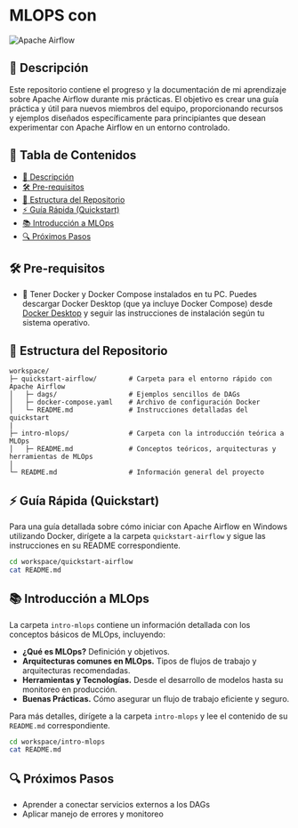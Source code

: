 # MLOPS con 
![Apache Airflow](https://upload.wikimedia.org/wikipedia/commons/d/de/AirflowLogo.png) 

## 📝 Descripción

Este repositorio contiene el progreso y la documentación de mi aprendizaje sobre Apache Airflow durante mis prácticas. El objetivo es crear una guía práctica y útil para nuevos miembros del equipo, proporcionando recursos y ejemplos diseñados específicamente para principiantes que desean experimentar con Apache Airflow en un entorno controlado.

## 📑 Tabla de Contenidos

- [📝 Descripción](#-descripción)
- [🛠️ Pre-requisitos](#️-pre-requisitos)
- [📂 Estructura del Repositorio](#-estructura-del-repositorio)
- [⚡ Guía Rápida (Quickstart)](#-guía-rápida-quickstart)
- [📚 Introducción a MLOps](#-introducción-a-mlops)
- [🔍 Próximos Pasos](#-próximos-pasos)

## 🛠️ Pre-requisitos

- 🐳 Tener Docker y Docker Compose instalados en tu PC. Puedes descargar Docker Desktop (que ya incluye Docker Compose) desde [Docker Desktop](https://www.docker.com/products/docker-desktop) y seguir las instrucciones de instalación según tu sistema operativo.

## 📂 Estructura del Repositorio

```
workspace/
├─ quickstart-airflow/        # Carpeta para el entorno rápido con Apache Airflow
│   ├─ dags/                  # Ejemplos sencillos de DAGs
│   ├─ docker-compose.yaml    # Archivo de configuración Docker
│   └─ README.md              # Instrucciones detalladas del quickstart
|
├─ intro-mlops/               # Carpeta con la introducción teórica a MLOps
│   ├─ README.md              # Conceptos teóricos, arquitecturas y herramientas de MLOps
│
└─ README.md                  # Información general del proyecto
```

## ⚡ Guía Rápida (Quickstart)

Para una guía detallada sobre cómo iniciar con Apache Airflow en Windows utilizando Docker, dirígete a la carpeta `quickstart-airflow` y sigue las instrucciones en su README correspondiente.

```bash
cd workspace/quickstart-airflow
cat README.md
```

## 📚 Introducción a MLOps

La carpeta `intro-mlops` contiene un información detallada con los conceptos básicos de MLOps, incluyendo:

- **¿Qué es MLOps?** Definición y objetivos.
- **Arquitecturas comunes en MLOps.** Tipos de flujos de trabajo y arquitecturas recomendadas.
- **Herramientas y Tecnologías.** Desde el desarrollo de modelos hasta su monitoreo en producción.
- **Buenas Prácticas.** Cómo asegurar un flujo de trabajo eficiente y seguro.

Para más detalles, dirígete a la carpeta `intro-mlops` y lee el contenido de su `README.md` correspondiente.

```bash
cd workspace/intro-mlops
cat README.md
```

## 🔍 Próximos Pasos

- Aprender a conectar servicios externos a los DAGs
- Aplicar manejo de errores y monitoreo
